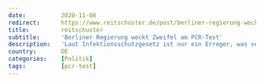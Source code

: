 ```yaml
---
date:          2020-11-08
redirect:      https://www.reitschuster.de/post/berliner-regierung-weckt-zweifel-an-pcr-test/
title:         reitschuster
subtitle:      'Berliner Regierung weckt Zweifel am PCR-Test'
description:   'Laut Infektionsschutzgesetz ist nur ein Erreger, was vermehrungsfähig oder übertragbar ist. Der PCR-Test kann genau das aber bei SARS-CoV-2 nicht nachweisen, so der Senat. Sind die Corona-Maßnahmen damit illegal?'
country:       DE
categories:    [Politik]
tags:          [pcr-test]
---
```


